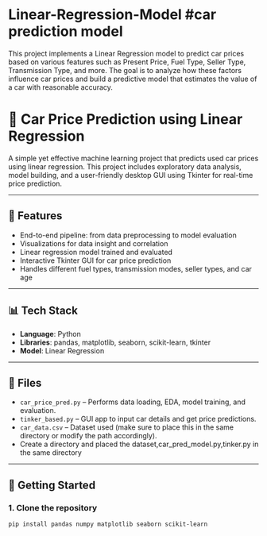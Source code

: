 # Linear-Regression-Model #car prediction model
This project implements a Linear Regression model to predict car prices based on various features such as Present Price, Fuel Type, Seller Type, Transmission Type, and more. The goal is to analyze how these factors influence car prices and build a predictive model that estimates the value of a car with reasonable accuracy.
# 🚗 Car Price Prediction using Linear Regression

A simple yet effective machine learning project that predicts used car prices using linear regression. This project includes exploratory data analysis, model building, and a user-friendly desktop GUI using Tkinter for real-time price prediction.

---

## 📌 Features

- End-to-end pipeline: from data preprocessing to model evaluation
- Visualizations for data insight and correlation
- Linear regression model trained and evaluated
- Interactive Tkinter GUI for car price prediction
- Handles different fuel types, transmission modes, seller types, and car age

---

## 📊 Tech Stack

- **Language**: Python
- **Libraries**: pandas, matplotlib, seaborn, scikit-learn, tkinter
- **Model**: Linear Regression

---

## 📁 Files

- `car_price_pred.py` – Performs data loading, EDA, model training, and evaluation.
- `tinker_based.py` – GUI app to input car details and get price predictions.
- `car_data.csv` – Dataset used (make sure to place this in the same directory or modify the path accordingly).
- Create a directory and placed the dataset,car_pred_model.py,tinker.py in the same directory

---

## 🚀 Getting Started

### 1. Clone the repository

```bash
pip install pandas numpy matplotlib seaborn scikit-learn

